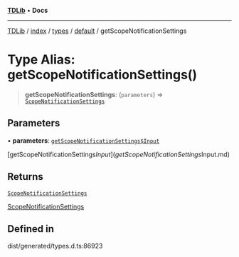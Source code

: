 [**TDLib**](../../../../../../README.md) • **Docs**

***

[TDLib](../../../../../../modules.md) / [index](../../../../../README.md) / [types](../../../README.md) / [default](../README.md) / getScopeNotificationSettings

# Type Alias: getScopeNotificationSettings()

> **getScopeNotificationSettings**: (`parameters`) => [`ScopeNotificationSettings`](ScopeNotificationSettings.md)

## Parameters

• **parameters**: [`getScopeNotificationSettings$Input`](getScopeNotificationSettings$Input.md)

[getScopeNotificationSettings$Input](getScopeNotificationSettings$Input.md)

## Returns

[`ScopeNotificationSettings`](ScopeNotificationSettings.md)

[ScopeNotificationSettings](ScopeNotificationSettings.md)

## Defined in

dist/generated/types.d.ts:86923
